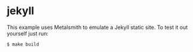 
# jekyll

This example uses Metalsmith to emulate a Jekyll static site. To test it out yourself just run:

    $ make build
